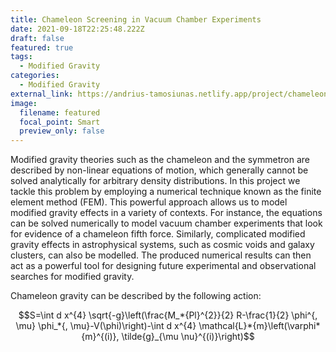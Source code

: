 ```yaml
---
title: Chameleon Screening in Vacuum Chamber Experiments
date: 2021-09-18T22:25:48.222Z
draft: false
featured: true
tags:
  - Modified Gravity
categories:
  - Modified Gravity
external_link: https://andrius-tamosiunas.netlify.app/project/chameleon-screening-in-vacuum-chamber-experiments/
image:
  filename: featured
  focal_point: Smart
  preview_only: false
---
```

Modified gravity theories such as the chameleon and the symmetron are described by non-linear equations of motion, which generally cannot be solved analytically for arbitrary density distributions. In this project we tackle this problem by employing a numerical technique known as the finite element method (FEM). This powerful approach allows us to model modified gravity effects in a variety of contexts. For instance, the equations can be solved numerically to model vacuum chamber experiments that look for evidence of a chameleon fifth force. Similarly, complicated modified gravity effects in astrophysical systems, such as cosmic voids and galaxy clusters, can also be modelled. The produced numerical results can then act as a powerful tool for designing future experimental and observational searches for modified gravity.

Chameleon gravity can be described by the following action:

$$S=\int d x^{4} \sqrt{-g}\left(\frac{M_*{Pl}^{2}}{2} R-\frac{1}{2} \phi^{, \mu} \phi_*{, \mu}-V(\phi)\right)-\int d x^{4} \mathcal{L}*{m}\left(\varphi*{m}^{(i)}, \tilde{g}_{\mu \nu}^{(i)}\right)$$